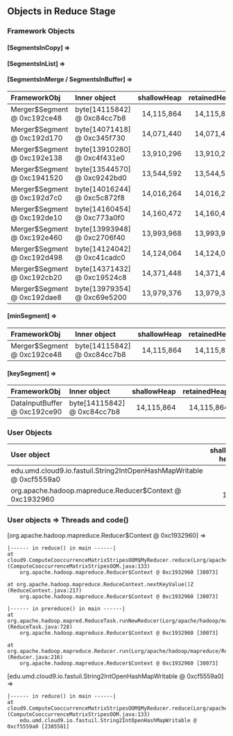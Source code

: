## Objects in Reduce Stage

### Framework Objects

#### [SegmentsInCopy] => 


#### [SegmentsInList] => 


#### [SegmentsInMerge / SegmentsInBuffer] => 

| FrameworkObj 	| Inner object 	| shallowHeap 	| retainedHeap 	| TaskId 	|
| :----------- | :----------- | -----------: | -----------: | -----------: |
| Merger$Segment @ 0xc192ce48	| byte[14115842] @ 0xc84cc7b8	| 14,115,864	| 14,115,864	|-1	|
| Merger$Segment @ 0xc192d170	| byte[14071418] @ 0xc345f730	| 14,071,440	| 14,071,440	|-1	|
| Merger$Segment @ 0xc192e138	| byte[13910280] @ 0xc4f431e0	| 13,910,296	| 13,910,296	|-1	|
| Merger$Segment @ 0xc1941520	| byte[13544570] @ 0xc9242bd0	| 13,544,592	| 13,544,592	|-1	|
| Merger$Segment @ 0xc192d7c0	| byte[14016244] @ 0xc5c872f8	| 14,016,264	| 14,016,264	|-1	|
| Merger$Segment @ 0xc192de10	| byte[14160454] @ 0xc773a0f0	| 14,160,472	| 14,160,472	|-1	|
| Merger$Segment @ 0xc192e460	| byte[13993948] @ 0xc2706f40	| 13,993,968	| 13,993,968	|-1	|
| Merger$Segment @ 0xc192d498	| byte[14124042] @ 0xc41cadc0	| 14,124,064	| 14,124,064	|-1	|
| Merger$Segment @ 0xc192cb20	| byte[14371432] @ 0xc19524c8	| 14,371,448	| 14,371,448	|-1	|
| Merger$Segment @ 0xc192dae8	| byte[13979354] @ 0xc69e5200	| 13,979,376	| 13,979,376	|-1	|


#### [minSegment] => 

| FrameworkObj 	| Inner object 	| shallowHeap 	| retainedHeap 	| TaskId 	|
| :----------- | :----------- | -----------: | -----------: |-----------: |
| Merger$Segment @ 0xc192ce48	| byte[14115842] @ 0xc84cc7b8	| 14,115,864	| 14,115,864	|-1	|


#### [keySegment] => 

| FrameworkObj 	| Inner object 	| shallowHeap 	| retainedHeap 	|
| :----------- | :----------- | -----------: | -----------: |
| DataInputBuffer @ 0xc192ce90	| byte[14115842] @ 0xc84cc7b8	| 14,115,864	| 14,115,864	|


### User Objects

| User object | shallow heap | retained heap | length | inner object | inner size | threads | code() |
|:------------| ------------:| -------------:| ------:|:------------ | ----------:| :------ | :------|
| edu.umd.cloud9.io.fastuil.String2IntOpenHashMapWritable @ 0xcf5559a0 | 64 | 300,900,952 | 1 |  | | main | reduce |
| org.apache.hadoop.mapreduce.Reducer$Context @ 0xc1932960 | 160 | 41,987,224 | 1 |  | | main | prereduce + reduce |

### User objects => Threads and code() 

[org.apache.hadoop.mapreduce.Reducer$Context @ 0xc1932960] =>

	|------ in reduce() in main ------|
	at cloud9.ComputeCooccurrenceMatrixStripesOOM$MyReducer.reduce(Lorg/apache/hadoop/io/Text;Ljava/lang/Iterable;Lorg/apache/hadoop/mapreduce/Reducer$Context;)V (ComputeCooccurrenceMatrixStripesOOM.java:133)
		org.apache.hadoop.mapreduce.Reducer$Context @ 0xc1932960 [30073]

	at org.apache.hadoop.mapreduce.ReduceContext.nextKeyValue()Z (ReduceContext.java:217)
		org.apache.hadoop.mapreduce.Reducer$Context @ 0xc1932960 [30073]

	|------ in prereduce() in main ------|
	at org.apache.hadoop.mapred.ReduceTask.runNewReducer(Lorg/apache/hadoop/mapred/JobConf;Lorg/apache/hadoop/mapred/TaskUmbilicalProtocol;Lorg/apache/hadoop/mapred/Task$TaskReporter;Lorg/apache/hadoop/mapred/RawKeyValueIterator;Lorg/apache/hadoop/io/RawComparator;Ljava/lang/Class;Ljava/lang/Class;)V (ReduceTask.java:728)
		org.apache.hadoop.mapreduce.Reducer$Context @ 0xc1932960 [30073]

	at org.apache.hadoop.mapreduce.Reducer.run(Lorg/apache/hadoop/mapreduce/Reducer$Context;)V (Reducer.java:216)
		org.apache.hadoop.mapreduce.Reducer$Context @ 0xc1932960 [30073]


[edu.umd.cloud9.io.fastuil.String2IntOpenHashMapWritable @ 0xcf5559a0] =>

	|------ in reduce() in main ------|
	at cloud9.ComputeCooccurrenceMatrixStripesOOM$MyReducer.reduce(Lorg/apache/hadoop/io/Text;Ljava/lang/Iterable;Lorg/apache/hadoop/mapreduce/Reducer$Context;)V (ComputeCooccurrenceMatrixStripesOOM.java:133)
		edu.umd.cloud9.io.fastuil.String2IntOpenHashMapWritable @ 0xcf5559a0 [2385581]



